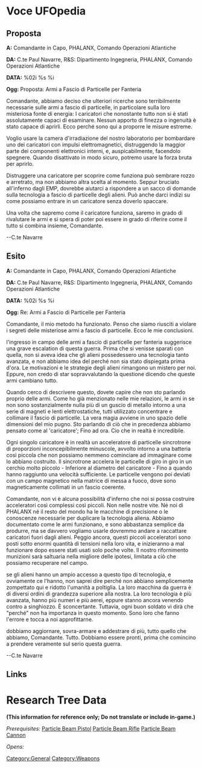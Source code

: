# Voce UFOpedia

## Proposta

**A:** Comandante in Capo, PHALANX, Comando Operazioni Atlantiche

**DA:** C.te Paul Navarre, R&S: Dipartimento Ingegneria, PHALANX,
Comando Operazioni Atlantiche

**DATA:** %02i %s %i

**Ogg:** Proposta: Armi a Fascio di Particelle per Fanteria

Comandante, abbiamo deciso che ulteriori ricerche sono terribilmente
necessarie sulle armi a fascio di particelle, in particolare sulla loro
misteriosa fonte di energia: I caricatori che nonostante tutto non si è
stati assolutamente capaci di esaminare. Nessun apporto di finezza o
ingenuità è stato capace di aprirli. Ecco perché sono qui a proporre le
misure estreme.

Voglio usare la camera d'irradiazione del nostro laboratorio per
bombardare uno dei caricatori con impulsi elettromagnetici, distruggendo
la maggior parte dei componenti elettronici interni, e, auspicabilmente,
facendolo spegnere. Quando disattivato in modo sicuro, potremo usare la
forza bruta per aprirlo.

Distruggere una caricatore per scoprire come funziona può sembrare rozzo
e arretrato, ma non abbiamo altra scelta al momento. Seppur bruciato
all'inferno dagli EMP, dovrebbe aiutarci a rispondere a un sacco di
domande sulla tecnologia a fascio di particelle degli alieni. Può anche
darci indizi su come possiamo entrare in un caricatore senza doverlo
spaccare.

Una volta che sapremo come il caricatore funziona, saremo in grado di
rivalutare le armi e si spera di poter poi essere in grado di riferire
come il tutto si combina insieme, Comandante.

--C.te Navarre

## Esito

**A:** Comandante in Capo, PHALANX, Comando Operazioni Atlantiche

**DA:** C.te Paul Navarre, R&S: Dipartimento Ingegneria, PHALANX,
Comando Operazioni Atlantiche

**DATA:** %02i %s %i

**Ogg:** Re: Armi a Fascio di Particelle per Fanteria

Comandante, il mio metodo ha funzionato. Penso che siamo riusciti a
violare i segreti delle misteriose armi a fascio di particelle. Ecco le
mie conclusioni.

l'ingresso in campo delle armi a fascio di particelle per fanteria
suggerisce una grave escalation di questa guerra. Prima che si venisse
sparati con quella, non si aveva idea che gli alieni possedessero una
tecnologia tanto avanzata, e non abbiamo idea del perché non sia stato
dispiegata prima d'ora. Le motivazioni e le strategie degli alieni
rimangono un mistero per noi. Eppure, non credo di star sopravvalutando
la questione dicendo che queste armi cambiano tutto.

Quando cerco di descrivere questo, dovete capire che non sto parlando
proprio delle armi. Come ho già menzionato nelle mie relazioni, le armi
in se non sono sostanzialmente nulla più di un guscio di metallo intorno
a una serie di magneti e lenti elettrostatiche, tutti utilizzato
concentrare e collimare il fascio di particelle. La vera magia avviene
in uno spazio delle dimensioni del mio pugno. Sto parlando di ciò che in
precedenza abbiamo pensato come al 'caricatore'; Fino ad ora. Cio che in
realtà è incredibile.

Ogni singolo caricatore è in realtà un acceleratore di particelle
sincrotrone di proporzioni inconcepibilmente minuscole, avvolto intorno
a una batteria così piccola che non possiamo nemmeno cominciare ad
immaginare come lo abbiano costruito. Il sincrotrone accelera le
particelle di giro in giro in un cerchio molto piccolo - Inferiore al
diametro del caricatore - Fino a quando hanno raggiunto una velocità
sufficiente. Le particelle vengono poi deviati con un campo magnetico
nella matrice di messa a fuoco, dove sono magneticamente collimati in un
fascio coerente.

Comandante, non vi è alcuna possibilità d'inferno che noi si possa
costruire acceleratori così complessi così piccoli. Non nelle nostre
vite. Né noi di PHALANX né il resto del mondo ha le macchine di
precisione o le conoscenze necessarie per duplicare la tecnologia
aliena. Abbiamo documentato come le armi funzionano, e sono abbastanza
semplice da produrre, ma se davvero vogliamo usarle dovremmo andare a
raccattare caricatori fuori dagli alieni. Peggio ancora, questi piccoli
acceleratori sono posti sotto enormi quantità di tensioni nella loro
vita, e inizieranno a mal funzionare dopo essere stati usati solo poche
volte. Il nostro rifornimento munizioni sarà saltuaria nella migliore
delle ipotesi, limitata a ciò che possiamo recuperare nel campo.

se gli alieni hanno un ampio accesso a questo tipo di tecnologia, e
ovviamente ce l'hanno, non saprei dire perché non abbiano semplicemente
zompettato qui e ridotto l'umanità a poltiglia. La loro macchina da
guerra è di diversi ordini di grandezza superiore alla nostra. La loro
tecnologia è più avanzata, hanno più numeri e più aerei, eppure stanno
ancora venendo contro a singhiozzo. È sconcertante. Tuttavia, ogni buon
soldato vi dirà che "perché" non ha importanza in questo momento. Sono
loro che fanno l'errore e tocca a noi approfittarne.

dobbiamo aggiornare, sovra-armare e addestrare di più, tutto quello che
abbiamo, Comandante. Tutto. Dobbiamo essere pronti, prima che comincino
a prendere veramente sul serio questa guerra.

--C.te Navarre

## Links

# Research Tree Data

**(This information for reference only; Do not translate or include
in-game.)**

*Prerequisites:* [Particle Beam
Pistol](Equipment/Secondary_Weapons/Particle_Beam_Pistol "wikilink")
[Particle Beam
Rifle](Equipment/Primary_Weapons/Particle_Beam_Rifle "wikilink")
[Particle Beam
Cannon](Equipment/Primary_Weapons/Particle_Beam_Cannon "wikilink")

*Opens:*

[Category:General](Category:General "wikilink")
[Category:Weapons](Category:Weapons "wikilink")